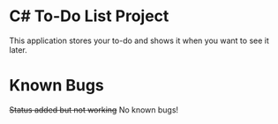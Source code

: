 # C# To-Do List Project

This application stores your to-do and shows it when you want to see it later.

# Known Bugs
~~Status added but not working~~
No known bugs!
